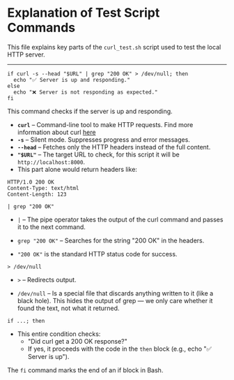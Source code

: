 # Explanation of Test Script Commands

This file explains key parts of the `curl_test.sh` script used to test the local HTTP server.

---

``` 
if curl -s --head "$URL" | grep "200 OK" > /dev/null; then
  echo "✅ Server is up and responding."
else
  echo "❌ Server is not responding as expected."
fi
````

This command checks if the server is up and responding.

- **`curl`** – Command-line tool to make HTTP requests. Find more information about curl [here](https://curl.se/docs/tooldocs.html)
- **`-s`** – Silent mode. Suppresses progress and error messages.
- **`--head`** – Fetches only the HTTP headers instead of the full content.
- **`"$URL"`** – The target URL to check, for this script it will be `http://localhost:8000`.
- This part alone would return headers like:
```
HTTP/1.0 200 OK
Content-Type: text/html
Content-Length: 123
```


`| grep "200 OK"`
- `|` – The pipe operator takes the output of the curl command and passes it to the next command.

- `grep "200 OK"` – Searches for the string "200 OK" in the headers.

- `"200 OK"` is the standard HTTP status code for success.

`> /dev/null`
- `>` – Redirects output.

- `/dev/null` – Is a special file that discards anything written to it (like a black hole). This hides the output of grep — we only care whether it found the text, not what it returned.

`if ...; then`
- This entire condition checks:
  - "Did curl get a 200 OK response?"
  - If yes, it proceeds with the code in the `then` block (e.g., echo "✅ Server is up").

The `fi` command marks the end of an if block in Bash.

